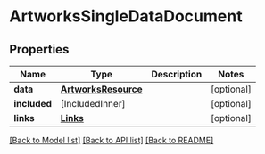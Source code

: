 # ArtworksSingleDataDocument

## Properties
Name | Type | Description | Notes
------------ | ------------- | ------------- | -------------
**data** | [**ArtworksResource**](ArtworksResource.md) |  | [optional] 
**included** | [IncludedInner] |  | [optional] 
**links** | [**Links**](Links.md) |  | [optional] 

[[Back to Model list]](../README.md#documentation-for-models) [[Back to API list]](../README.md#documentation-for-api-endpoints) [[Back to README]](../README.md)


